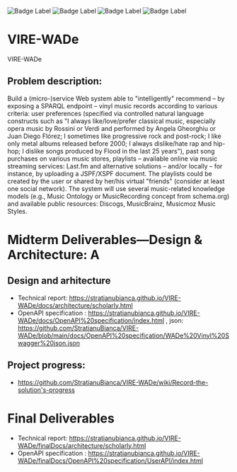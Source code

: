 ![Badge Label](https://img.shields.io/badge/project-green) ![Badge Label](https://img.shields.io/badge/infoiasi-orange) ![Badge Label](https://img.shields.io/badge/wade-blue) ![Badge Label](https://img.shields.io/badge/web-yello)
# VIRE-WADe
VIRE-WADe

## Problem description:
Build a (micro-)service Web system able to "intelligently" recommend – by exposing a SPARQL endpoint – vinyl music records according to various criteria: user preferences (specified via controlled natural language constructs such as "I always like/love/prefer classical music, especially opera music by Rossini or Verdi and performed by Angela Gheorghiu or Juan Diego Flórez; I sometimes like progressive rock and post-rock; I like only metal albums released before 2000; I always dislike/hate rap and hip-hop; I dislike songs produced by Flood in the last 25 years"), past song purchases on various music stores, playlists – available online via music streaming services: Last.fm and alternative solutions – and/or locally – for instance, by uploading a JSPF/XSPF document. The playlists could be created by the user or shared by her/his virtual "friends" (consider at least one social network). The system will use several music-related knowledge models (e.g., Music Ontology or MusicRecording concept from schema.org) and available public resources: Discogs, MusicBrainz, Musicmoz Music Styles.
# Midterm Deliverables—Design & Architecture: A
## Design and arhitecture

* Technical report: https://stratianubianca.github.io/VIRE-WADe/docs/architecture/scholarly.html
* OpenAPI specification : https://stratianubianca.github.io/VIRE-WADe/docs/OpenAPI%20specification/index.html , json: https://github.com/StratianuBianca/VIRE-WADe/blob/main/docs/OpenAPI%20specification/WADe%20Vinyl%20Swagger%20json.json

## Project progress: 

* https://github.com/StratianuBianca/VIRE-WADe/wiki/Record-the-solution's-progress

# Final Deliverables

* Technical report: https://stratianubianca.github.io/VIRE-WADe/finalDocs/architecture/scholarly.html
* OpenAPI specification : https://stratianubianca.github.io/VIRE-WADe/finalDocs/OpenAPI%20specification/UserAPI/index.html

